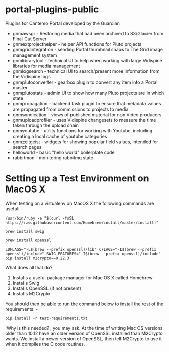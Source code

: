 # portal-plugins-public
Plugins for Cantemo Portal developed by the Guardian


* gnmawsgr - Restoring media that had been archived to S3/Glacier from Final Cut Server
* gnmextprojecthelper - helper API functions for Pluto projects
* gnmgridintegration - sending Portal thumbnail snaps to The Grid image management system
* gnmlibrarytool - technical UI to help when working with large Vidispine libraries for media management
* gnmlogsearch - technical UI to search/present more information from the Vidispine logs
* gnmplutoconverter - gearbox plugin to convert any item into a Portal master
* gnmplutostats - admin UI to show how many Pluto projects are in which state
* gnmpropagation - backend task plugin to ensure that metadata values are propagated from commissions to projects to media
* gnmsyndication - views of published material for non Video producers
* gnmuploadprofiler - uses Vidispine changesets to measure the time taken through the upload chain
* gnmyoutube - utility functions for working with Youtube, including creating a local cache of youtube categories
* gnmzeitgeist - widgets for showing popular field values, intended for search pages
* helloworld - basic "hello world" boilerplate code
* rabbitmon - monitoring rabbitmq state


# Setting up a Test Environment on MacOS X

When testing on a virtualenv on MacOS X the following commands are useful: -

`/usr/bin/ruby -e "$(curl -fsSL https://raw.githubusercontent.com/Homebrew/install/master/install)"`

`brew install swig`

`brew install openssl`

`LDFLAGS="-L$(brew --prefix openssl)/lib" CFLAGS="-I$(brew --prefix openssl)/include" SWIG_FEATURES="-I$(brew --prefix openssl)/include" pip install m2crypto==0.22.3`

What does all that do?

1. Installs a useful package manager for Mac OS X called Homebrew
2. Installs Swig
3. Installs OpenSSL (if not present)
4. Installs M2Crypto

You should then be able to run the command below to install the rest of the requirements: -

`pip install -r test-requirements.txt`

'Why is this needed?', you may ask. At the time of writing Mac OS versions older than 10.12 have an older version of OpenSSL installed than M2Crypto wants. We install a newer version of OpenSSL, then tell M2Crypto to use it when it compiles the C code routines. 